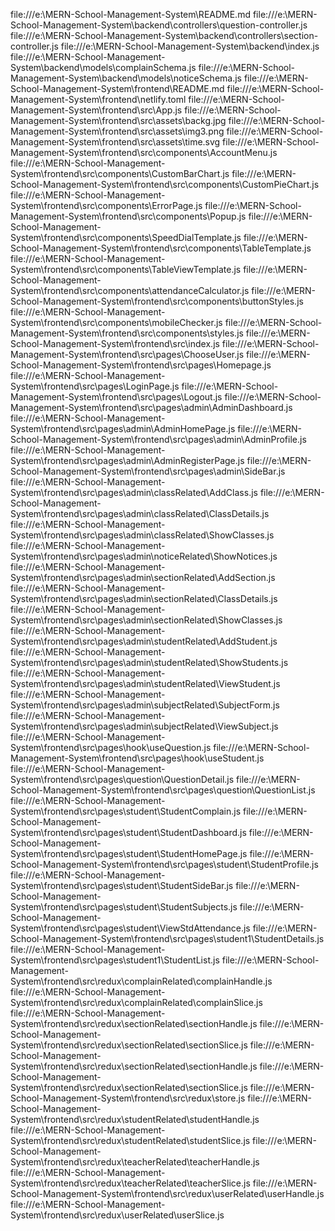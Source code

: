 file:///e:\MERN-School-Management-System\README.md
file:///e:\MERN-School-Management-System\backend\controllers\question-controller.js
file:///e:\MERN-School-Management-System\backend\controllers\section-controller.js
file:///e:\MERN-School-Management-System\backend\index.js
file:///e:\MERN-School-Management-System\backend\models\complainSchema.js
file:///e:\MERN-School-Management-System\backend\models\noticeSchema.js
file:///e:\MERN-School-Management-System\frontend\README.md
file:///e:\MERN-School-Management-System\frontend\netlify.toml
file:///e:\MERN-School-Management-System\frontend\src\App.js
file:///e:\MERN-School-Management-System\frontend\src\assets\backg.jpg
file:///e:\MERN-School-Management-System\frontend\src\assets\img3.png
file:///e:\MERN-School-Management-System\frontend\src\assets\time.svg
file:///e:\MERN-School-Management-System\frontend\src\components\AccountMenu.js
file:///e:\MERN-School-Management-System\frontend\src\components\CustomBarChart.js
file:///e:\MERN-School-Management-System\frontend\src\components\CustomPieChart.js
file:///e:\MERN-School-Management-System\frontend\src\components\ErrorPage.js
file:///e:\MERN-School-Management-System\frontend\src\components\Popup.js
file:///e:\MERN-School-Management-System\frontend\src\components\SpeedDialTemplate.js
file:///e:\MERN-School-Management-System\frontend\src\components\TableTemplate.js
file:///e:\MERN-School-Management-System\frontend\src\components\TableViewTemplate.js
file:///e:\MERN-School-Management-System\frontend\src\components\attendanceCalculator.js
file:///e:\MERN-School-Management-System\frontend\src\components\buttonStyles.js
file:///e:\MERN-School-Management-System\frontend\src\components\mobileChecker.js
file:///e:\MERN-School-Management-System\frontend\src\components\styles.js
file:///e:\MERN-School-Management-System\frontend\src\index.js
file:///e:\MERN-School-Management-System\frontend\src\pages\ChooseUser.js
file:///e:\MERN-School-Management-System\frontend\src\pages\Homepage.js
file:///e:\MERN-School-Management-System\frontend\src\pages\LoginPage.js
file:///e:\MERN-School-Management-System\frontend\src\pages\Logout.js
file:///e:\MERN-School-Management-System\frontend\src\pages\admin\AdminDashboard.js
file:///e:\MERN-School-Management-System\frontend\src\pages\admin\AdminHomePage.js
file:///e:\MERN-School-Management-System\frontend\src\pages\admin\AdminProfile.js
file:///e:\MERN-School-Management-System\frontend\src\pages\admin\AdminRegisterPage.js
file:///e:\MERN-School-Management-System\frontend\src\pages\admin\SideBar.js
file:///e:\MERN-School-Management-System\frontend\src\pages\admin\classRelated\AddClass.js
file:///e:\MERN-School-Management-System\frontend\src\pages\admin\classRelated\ClassDetails.js
file:///e:\MERN-School-Management-System\frontend\src\pages\admin\classRelated\ShowClasses.js
file:///e:\MERN-School-Management-System\frontend\src\pages\admin\noticeRelated\ShowNotices.js
file:///e:\MERN-School-Management-System\frontend\src\pages\admin\sectionRelated\AddSection.js
file:///e:\MERN-School-Management-System\frontend\src\pages\admin\sectionRelated\ClassDetails.js
file:///e:\MERN-School-Management-System\frontend\src\pages\admin\sectionRelated\ShowClasses.js
file:///e:\MERN-School-Management-System\frontend\src\pages\admin\studentRelated\AddStudent.js
file:///e:\MERN-School-Management-System\frontend\src\pages\admin\studentRelated\ShowStudents.js
file:///e:\MERN-School-Management-System\frontend\src\pages\admin\studentRelated\ViewStudent.js
file:///e:\MERN-School-Management-System\frontend\src\pages\admin\subjectRelated\SubjectForm.js
file:///e:\MERN-School-Management-System\frontend\src\pages\admin\subjectRelated\ViewSubject.js
file:///e:\MERN-School-Management-System\frontend\src\pages\hook\useQuestion.js
file:///e:\MERN-School-Management-System\frontend\src\pages\hook\useStudent.js
file:///e:\MERN-School-Management-System\frontend\src\pages\question\QuestionDetail.js
file:///e:\MERN-School-Management-System\frontend\src\pages\question\QuestionList.js
file:///e:\MERN-School-Management-System\frontend\src\pages\student\StudentComplain.js
file:///e:\MERN-School-Management-System\frontend\src\pages\student\StudentDashboard.js
file:///e:\MERN-School-Management-System\frontend\src\pages\student\StudentHomePage.js
file:///e:\MERN-School-Management-System\frontend\src\pages\student\StudentProfile.js
file:///e:\MERN-School-Management-System\frontend\src\pages\student\StudentSideBar.js
file:///e:\MERN-School-Management-System\frontend\src\pages\student\StudentSubjects.js
file:///e:\MERN-School-Management-System\frontend\src\pages\student\ViewStdAttendance.js
file:///e:\MERN-School-Management-System\frontend\src\pages\student1\StudentDetails.js
file:///e:\MERN-School-Management-System\frontend\src\pages\student1\StudentList.js
file:///e:\MERN-School-Management-System\frontend\src\redux\complainRelated\complainHandle.js
file:///e:\MERN-School-Management-System\frontend\src\redux\complainRelated\complainSlice.js
file:///e:\MERN-School-Management-System\frontend\src\redux\sectionRelated\sectionHandle.js
file:///e:\MERN-School-Management-System\frontend\src\redux\sectionRelated\sectionSlice.js
file:///e:\MERN-School-Management-System\frontend\src\redux\sectionRelated\sectionHandle.js
file:///e:\MERN-School-Management-System\frontend\src\redux\sectionRelated\sectionSlice.js
file:///e:\MERN-School-Management-System\frontend\src\redux\store.js
file:///e:\MERN-School-Management-System\frontend\src\redux\studentRelated\studentHandle.js
file:///e:\MERN-School-Management-System\frontend\src\redux\studentRelated\studentSlice.js
file:///e:\MERN-School-Management-System\frontend\src\redux\teacherRelated\teacherHandle.js
file:///e:\MERN-School-Management-System\frontend\src\redux\teacherRelated\teacherSlice.js
file:///e:\MERN-School-Management-System\frontend\src\redux\userRelated\userHandle.js
file:///e:\MERN-School-Management-System\frontend\src\redux\userRelated\userSlice.js
